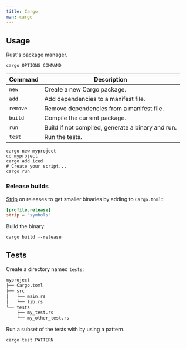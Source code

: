 ```yaml
---
title: Cargo
man: cargo
---
```


## Usage

Rust's package manager.

```shell
cargo OPTIONS COMMAND
```

| Command | Description |
| --- | --- |
| `new` | Create a new Cargo package. |
| `add` | Add dependencies to a manifest file. |
| `remove` | Remove dependencies from a manifest file. |
| `build` | Compile the current package. |
| `run` | Build if not compiled, generate a binary and run. |
| `test` | Run the tests. |

```shell
cargo new myproject
cd myproject
cargo add iced
# Create your script...
cargo run
```

### Release builds

[Strip](https://doc.rust-lang.org/beta/cargo/reference/profiles.html#strip)
on releases to get smaller binaries by adding to `Cargo.toml`:

```toml
[profile.release]
strip = "symbols"
```

Build the binary:

```shell
cargo build --release
```

## Tests

Create a directory named `tests`:

```txt
myproject
├── Cargo.toml
├── src
│   └── main.rs
│   └── lib.rs
└── tests
    ├── my_test.rs
    └── my_other_test.rs
```

Run a subset of the tests with by using a pattern.

```shell
cargo test PATTERN
```
